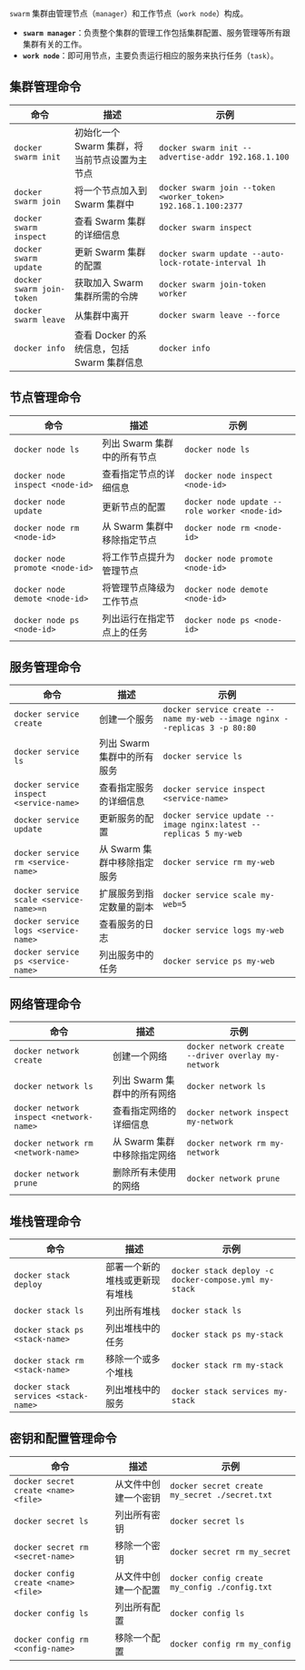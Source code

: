 
`swarm` 集群由管理节点（`manager`）和工作节点（`work node`）构成。

- **`swarm manager`**：负责整个集群的管理工作包括集群配置、服务管理等所有跟集群有关的工作。
- **`work node`**：即可用节点，主要负责运行相应的服务来执行任务（`task`）。

## 集群管理命令

| 命令                        | 描述                                          | 示例                                                            |
| --------------------------- | --------------------------------------------- | --------------------------------------------------------------- |
| `docker swarm init`       | 初始化一个 Swarm 集群，将当前节点设置为主节点 | `docker swarm init --advertise-addr 192.168.1.100`            |
| `docker swarm join`       | 将一个节点加入到 Swarm 集群中                 | `docker swarm join --token <worker_token> 192.168.1.100:2377` |
| `docker swarm inspect`    | 查看 Swarm 集群的详细信息                     | `docker swarm inspect`                                        |
| `docker swarm update`     | 更新 Swarm 集群的配置                         | `docker swarm update --auto-lock-rotate-interval 1h`          |
| `docker swarm join-token` | 获取加入 Swarm 集群所需的令牌                 | `docker swarm join-token worker`                              |
| `docker swarm leave`      | 从集群中离开                                  | `docker swarm leave --force`                                  |
| `docker info`             | 查看 Docker 的系统信息，包括 Swarm 集群信息   | `docker info`                                                 |

## 节点管理命令

| 命令                              | 描述                        | 示例                                           |
| --------------------------------- | --------------------------- | ---------------------------------------------- |
| `docker node ls`                | 列出 Swarm 集群中的所有节点 | `docker node ls`                             |
| `docker node inspect <node-id>` | 查看指定节点的详细信息      | `docker node inspect <node-id>`              |
| `docker node update`            | 更新节点的配置              | `docker node update --role worker <node-id>` |
| `docker node rm <node-id>`      | 从 Swarm 集群中移除指定节点 | `docker node rm <node-id>`                   |
| `docker node promote <node-id>` | 将工作节点提升为管理节点    | `docker node promote <node-id>`              |
| `docker node demote <node-id>`  | 将管理节点降级为工作节点    | `docker node demote <node-id>`               |
| `docker node ps <node-id>`      | 列出运行在指定节点上的任务  | `docker node ps <node-id>`                   |

## 服务管理命令

| 命令                                      | 描述                        | 示例                                                                        |
| ----------------------------------------- | --------------------------- | --------------------------------------------------------------------------- |
| `docker service create`                 | 创建一个服务                | `docker service create --name my-web --image nginx --replicas 3 -p 80:80` |
| `docker service ls`                     | 列出 Swarm 集群中的所有服务 | `docker service ls`                                                       |
| `docker service inspect <service-name>` | 查看指定服务的详细信息      | `docker service inspect <service-name>`                                   |
| `docker service update`                 | 更新服务的配置              | `docker service update --image nginx:latest --replicas 5 my-web`          |
| `docker service rm <service-name>`      | 从 Swarm 集群中移除指定服务 | `docker service rm my-web`                                                |
| `docker service scale <service-name>=n` | 扩展服务到指定数量的副本    | `docker service scale my-web=5`                                           |
| `docker service logs <service-name>`    | 查看服务的日志              | `docker service logs my-web`                                              |
| `docker service ps <service-name>`      | 列出服务中的任务            | `docker service ps my-web`                                                |

## 网络管理命令

| 命令                                      | 描述                        | 示例                                                  |
| ----------------------------------------- | --------------------------- | ----------------------------------------------------- |
| `docker network create`                 | 创建一个网络                | `docker network create --driver overlay my-network` |
| `docker network ls`                     | 列出 Swarm 集群中的所有网络 | `docker network ls`                                 |
| `docker network inspect <network-name>` | 查看指定网络的详细信息      | `docker network inspect my-network`                 |
| `docker network rm <network-name>`      | 从 Swarm 集群中移除指定网络 | `docker network rm my-network`                      |
| `docker network prune`                  | 删除所有未使用的网络        | `docker network prune`                              |

## 堆栈管理命令

| 命令                                   | 描述                           | 示例                                                   |
| -------------------------------------- | ------------------------------ | ------------------------------------------------------ |
| `docker stack deploy`                | 部署一个新的堆栈或更新现有堆栈 | `docker stack deploy -c docker-compose.yml my-stack` |
| `docker stack ls`                    | 列出所有堆栈                   | `docker stack ls`                                    |
| `docker stack ps <stack-name>`       | 列出堆栈中的任务               | `docker stack ps my-stack`                           |
| `docker stack rm <stack-name>`       | 移除一个或多个堆栈             | `docker stack rm my-stack`                           |
| `docker stack services <stack-name>` | 列出堆栈中的服务               | `docker stack services my-stack`                     |

## 密钥和配置管理命令

| 命令                                   | 描述                 | 示例                                            |
| -------------------------------------- | -------------------- | ----------------------------------------------- |
| `docker secret create <name> <file>` | 从文件中创建一个密钥 | `docker secret create my_secret ./secret.txt` |
| `docker secret ls`                   | 列出所有密钥         | `docker secret ls`                            |
| `docker secret rm <secret-name>`     | 移除一个密钥         | `docker secret rm my_secret`                  |
| `docker config create <name> <file>` | 从文件中创建一个配置 | `docker config create my_config ./config.txt` |
| `docker config ls`                   | 列出所有配置         | `docker config ls`                            |
| `docker config rm <config-name>`     | 移除一个配置         | `docker config rm my_config`                  |
